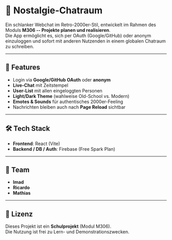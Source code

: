 # 💬 Nostalgie-Chatraum

Ein schlanker Webchat im Retro-2000er-Stil, entwickelt im Rahmen des
Moduls **M306 -- Projekte planen und realisieren**.\
Die App ermöglicht es, sich per OAuth (Google/GitHub) oder anonym
einzuloggen und sofort mit anderen Nutzenden in einem globalen Chatraum
zu schreiben.

------------------------------------------------------------------------

## 🚀 Features

-   Login via **Google/GitHub OAuth** oder **anonym**
-   **Live-Chat** mit Zeitstempel
-   **User-List** mit allen eingeloggten Personen
-   **Light/Dark Theme** (wahlweise Old-School vs. Modern)
-   **Emotes & Sounds** für authentisches 2000er-Feeling
-   Nachrichten bleiben auch nach **Page Reload** sichtbar

------------------------------------------------------------------------

## 🛠️ Tech Stack

-   **Frontend**: React (Vite)
-   **Backend / DB / Auth**: Firebase (Free Spark Plan)

------------------------------------------------------------------------

## 👥 Team

-   **Imad**
-   **Ricardo**
-   **Mathias**

------------------------------------------------------------------------

## 📜 Lizenz

Dieses Projekt ist ein **Schulprojekt** (Modul M306).\
Die Nutzung ist frei zu Lern- und Demonstrationszwecken.
